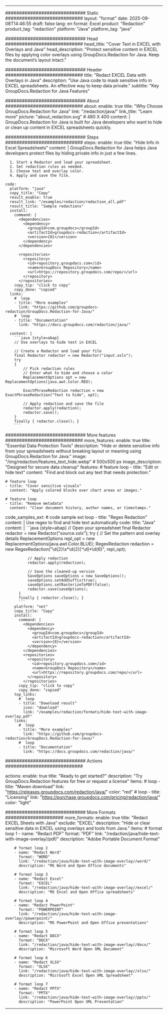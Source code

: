 
---
############################# Static ############################
layout: "format"
date:  2025-08-08T14:46:55
draft: false
lang: en
format: Excel
product: "Redaction"
product_tag: "redaction"
platform: "Java"
platform_tag: "java"

############################# Head ############################
head_title: "Cover Text in EXCEL with Overlays and Java"
head_description: "Protect sensitive content in EXCEL files by applying color overlays using GroupDocs.Redaction for Java. Keep the document’s layout intact."

############################# Header ############################
title: "Redact EXCEL Data with Overlays in Java" 
description: "Use Java code to mask sensitive info in EXCEL spreadsheets. An effective way to keep data private."
subtitle: "Key GroupDocs.Redaction for Java Features" 

############################# About ############################
about:
    enable: true
    title: "Why Choose GroupDocs.Redaction for Java"
    link: "/redaction/java/"
    link_title: "Learn more"
    picture: "about_redaction.svg" # 480 X 400
    content: |
       GroupDocs.Redaction for Java is built for Java developers who want to hide or clean up content in EXCEL spreadsheets quickly.

############################# Steps ############################
steps:
    enable: true
    title: "Hide Info in Excel Spreadsheets"
    content: |
      GroupDocs.Redaction for Java helps Java developers protect files by hiding private info in just a few lines.
      
      1. Start a Redactor and load your spreadsheet.
      2. Set redaction rules as needed.
      3. Choose text and overlay color.
      4. Apply and save the file.
   
    code:
      platform: "java"
      copy_title: "Copy"
      result_enable: true
      result_link: "/examples/redaction/redaction_all.pdf"
      result_title: "Sample redactions"
      install:
        command: |
          <dependencies>
            <dependency>
              <groupId>com.groupdocs</groupId>
              <artifactId>groupdocs-redaction</artifactId>
              <version>{0}</version>
            </dependency>
          </dependencies>

          <repositories>
            <repository>
              <id>repository.groupdocs.com</id>
              <name>GroupDocs Repository</name>
              <url>https://repository.groupdocs.com/repo/</url>
            </repository>
          </repositories>
        copy_tip: "click to copy"
        copy_done: "copied"
      links:
        #  loop
        - title: "More examples"
          link: "https://github.com/groupdocs-redaction/GroupDocs.Redaction-for-Java/"
        #  loop
        - title: "Documentation"
          link: "https://docs.groupdocs.com/redaction/java/"
          
      content: |
        ```java {style=abap}
        // Use overlays to hide text in EXCEL

        // Create a Redactor and load your file
        final Redactor redactor = new Redactor("input.xslx");
        try
        {
            // Pick redaction rules
            // Enter what to hide and choose a color
            ReplacementOptions opt = new ReplacementOptions(java.awt.Color.RED);
            
            ExactPhraseRedaction redaction = new ExactPhraseRedaction("Text to hide", opt);

            // Apply redaction and save the file
            redactor.apply(redaction);
            redactor.save();
        }
        finally { redactor.close(); }
        ```            


############################# More features ############################
more_features:
  enable: true
  title: "Essential Data Protection Tools"
  description: "Hide or delete sensitive info from your spreadsheets without breaking layout or meaning using GroupDocs.Redaction for Java."
  image: "/img/redaction/features_text_hide.webp" # 500x500 px
  image_description: "Designed for secure data cleanup"
  features:
    # feature loop
    - title: "Edit or hide text"
      content: "Find and block out any text that needs protection."

    # feature loop
    - title: "Cover sensitive visuals"
      content: "Apply colored blocks over chart areas or images."

    # feature loop
    - title: "Remove metadata"
      content: "Clear document history, author names, or timestamps."
      
  code_samples_ext:
    # code sample ext loop
    - title: "Regex Redaction"
      content: |
        Use regex to find and hide text automatically
      code:
        title: "Java"
        content: |
          ```java {style=abap}
          //  Open your spreadsheet
          final Redactor redactor = new Redactor("source.xslx");
          try
          {
              // Set the pattern and overlay details
              ReplacementOptions repl_opt = new ReplacementOptions(java.awt.Color.BLUE);
              RegexRedaction redaction = new RegexRedaction("\\d{2}\\s*\\d{2}[^\\d]*\\d{6}", repl_opt);
              
              // Apply redaction
              redactor.apply(redaction);

              // Save the cleaned-up version
              SaveOptions saveOptions = new SaveOptions();
              saveOptions.setAddSuffix(true);
              saveOptions.setRasterizeToPDF(false);
              redactor.save(saveOptions);
          }
          finally { redactor.close(); }
          ```
        platform: "net"
        copy_title: "Copy"
        install:
          command: |
            <dependencies>
              <dependency>
                <groupId>com.groupdocs</groupId>
                <artifactId>groupdocs-redaction</artifactId>
                <version>{0}</version>
              </dependency>
            </dependencies>
            <repositories>
              <repository>
                <id>repository.groupdocs.com</id>
                <name>GroupDocs Repository</name>
                <url>https://repository.groupdocs.com/repo/</url>
              </repository>
            </repositories>
          copy_tip: "click to copy"
          copy_done: "copied"
        top_links:
          #  loop
          - title: "Download result"
            icon: "download"
            link: "/examples/redaction/formats/hide-text-with-image-overlay.pdf"
        links:
          #  loop
          - title: "More examples"
            link: "https://github.com/groupdocs-redaction/GroupDocs.Redaction-for-Java/"
          #  loop
          - title: "Documentation"
            link: "https://docs.groupdocs.com/redaction/java/"


############################# Actions ############################

actions:
  enable: true
  title: "Ready to get started?"
  description: "Try GroupDocs.Redaction features for free or request a license"
  items:
    #  loop
    - title: "Maven download"
      link: "https://releases.groupdocs.com/redaction/java/"
      color: "red"
        #  loop
    - title: "Licensing"
      link: "https://purchase.groupdocs.com/pricing/redaction/java/"
      color: "light"


############################# More Formats #####################
more_formats:
    enable: true
    title: "Redact EXCEL Sheets with Java"
    exclude: "EXCEL"
    description: "Hide or clear sensitive data in EXCEL using overlays and tools from Java."
    items: 
        # format loop 1
        - name: "Redact PDF"
          format: "PDF"
          link: "/redaction/java/hide-text-with-image-overlay//pdf/"
          description: "Adobe Portable Document Format"

        # format loop 2
        - name: "Redact Word"
          format: "WORD"
          link: "/redaction/java/hide-text-with-image-overlay//word/"
          description: "MS Word and Open Office documents"
          
        # format loop 3
        - name: "Redact Excel"
          format: "EXCEL"
          link: "/redaction/java/hide-text-with-image-overlay//excel/"
          description: "MS Excel and Open Office spreadsheets"

        # format loop 4
        - name: "Redact PowerPoint"
          format: "POWERPOINT"
          link: "/redaction/java/hide-text-with-image-overlay//powerpoint/"
          description: "MS PowerPoint and Open Office presentations"

        # format loop 5
        - name: "Redact DOCX"
          format: "DOCX"
          link: "/redaction/java/hide-text-with-image-overlay//docx/"
          description: "Microsoft Word Open XML Document"
          
        # format loop 6
        - name: "Redact XLSX"
          format: "XLSX"
          link: "/redaction/java/hide-text-with-image-overlay//xlsx/"
          description: "Microsoft Excel Open XML Spreadsheet"
          
        # format loop 7
        - name: "Redact PPTX"
          format: "PPTX"
          link: "/redaction/java/hide-text-with-image-overlay//pptx/"
          description: "PowerPoint Open XML Presentation"


---